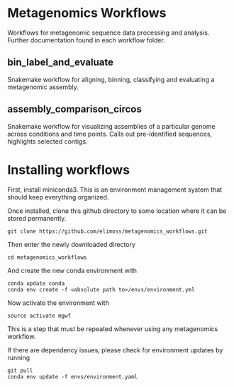 # Metagenomics Workflows
Workflows for metagenomic sequence data processing and analysis.  Further documentation found in each workflow folder.

## bin_label_and_evaluate

Snakemake workflow for aligning, binning, classifying and evaluating a
metagenomic assembly.

## assembly_comparison_circos
Snakemake workflow for visualizing assemblies of a particular genome across conditions and time points.  Calls out pre-identified sequences, highlights selected contigs.



# Installing workflows

First, install miniconda3. This is an environment management system that should keep everything organized.

Once installed, clone this github directory to some location where it can be stored permanently.

    git clone https://github.com/elimoss/metagenomics_workflows.git

Then enter the newly downloaded directory

    cd metagenomics_workflows

And create the new conda environment with

	conda update conda
	conda env create -f <absolute path to>/envs/environment.yml

Now activate the environment with

    source activate mgwf


This is a step that must be repeated whenever using any metagenomics workflow.


If there are dependency issues, please check for environment updates by running

	git pull
	conda env update -f envs/environment.yaml
